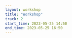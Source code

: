 ```yaml
---
layout: workshop
title: "Workshop"
track: 2
start_time: 2023-05-25 14:50
end_time: 2023-05-25 16:50
---
```


